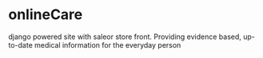 # onlineCare
django powered site with saleor store front. Providing evidence based, up-to-date medical information for the everyday person
